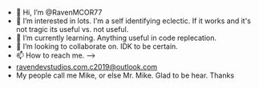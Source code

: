- 👋 Hi, I’m @RavenMCOR77
- 👀 I’m interested in lots. I'm a self identifying eclectic. If it works and it's not tragic its useful vs. not useful.
- 🌱 I’m currently learning. Anything useful in code replecation.
- 💞️ I’m looking to collaborate on. IDK to be certain. 
- 📫 How to reach me. -->
- ravendevstudios.com.c2019@outlook.com
- My people call me Mike, or else Mr. Mike.
Glad to be hear. Thanks

<!---
RavenMCOR77/RavenMCOR77 is a ✨ special ✨ repository because its `README.md` (this file) appears on your GitHub profile.
You can click the Preview link to take a look at your changes.
--->
